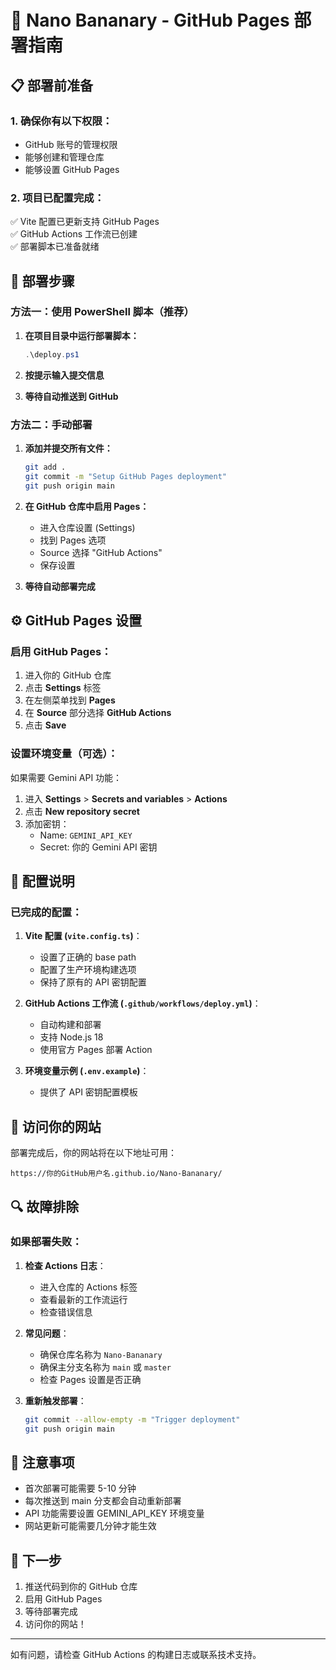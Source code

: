 # 🍌 Nano Bananary - GitHub Pages 部署指南

## 📋 部署前准备

### 1. 确保你有以下权限：
- GitHub 账号的管理权限
- 能够创建和管理仓库
- 能够设置 GitHub Pages

### 2. 项目已配置完成：
✅ Vite 配置已更新支持 GitHub Pages  
✅ GitHub Actions 工作流已创建  
✅ 部署脚本已准备就绪  

## 🚀 部署步骤

### 方法一：使用 PowerShell 脚本（推荐）

1. **在项目目录中运行部署脚本：**
   ```powershell
   .\deploy.ps1
   ```

2. **按提示输入提交信息**

3. **等待自动推送到 GitHub**

### 方法二：手动部署

1. **添加并提交所有文件：**
   ```bash
   git add .
   git commit -m "Setup GitHub Pages deployment"
   git push origin main
   ```

2. **在 GitHub 仓库中启用 Pages：**
   - 进入仓库设置 (Settings)
   - 找到 Pages 选项
   - Source 选择 "GitHub Actions"
   - 保存设置

3. **等待自动部署完成**

## ⚙️ GitHub Pages 设置

### 启用 GitHub Pages：

1. 进入你的 GitHub 仓库
2. 点击 **Settings** 标签
3. 在左侧菜单找到 **Pages**
4. 在 **Source** 部分选择 **GitHub Actions**
5. 点击 **Save**

### 设置环境变量（可选）：

如果需要 Gemini API 功能：

1. 进入 **Settings** > **Secrets and variables** > **Actions**
2. 点击 **New repository secret**
3. 添加密钥：
   - Name: `GEMINI_API_KEY`
   - Secret: 你的 Gemini API 密钥

## 🔧 配置说明

### 已完成的配置：

1. **Vite 配置 (`vite.config.ts`)**：
   - 设置了正确的 base path
   - 配置了生产环境构建选项
   - 保持了原有的 API 密钥配置

2. **GitHub Actions 工作流 (`.github/workflows/deploy.yml`)**：
   - 自动构建和部署
   - 支持 Node.js 18
   - 使用官方 Pages 部署 Action

3. **环境变量示例 (`.env.example`)**：
   - 提供了 API 密钥配置模板

## 📱 访问你的网站

部署完成后，你的网站将在以下地址可用：

```
https://你的GitHub用户名.github.io/Nano-Bananary/
```

## 🔍 故障排除

### 如果部署失败：

1. **检查 Actions 日志**：
   - 进入仓库的 Actions 标签
   - 查看最新的工作流运行
   - 检查错误信息

2. **常见问题**：
   - 确保仓库名称为 `Nano-Bananary`
   - 确保主分支名称为 `main` 或 `master`
   - 检查 Pages 设置是否正确

3. **重新触发部署**：
   ```bash
   git commit --allow-empty -m "Trigger deployment"
   git push origin main
   ```

## 📝 注意事项

- 首次部署可能需要 5-10 分钟
- 每次推送到 main 分支都会自动重新部署
- API 功能需要设置 GEMINI_API_KEY 环境变量
- 网站更新可能需要几分钟才能生效

## 🎯 下一步

1. 推送代码到你的 GitHub 仓库
2. 启用 GitHub Pages
3. 等待部署完成
4. 访问你的网站！

---

如有问题，请检查 GitHub Actions 的构建日志或联系技术支持。